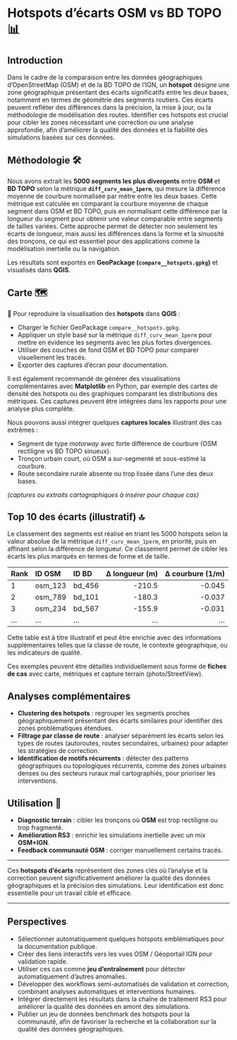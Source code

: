 # Hotspots d’écarts OSM vs BD TOPO 📊

## Introduction

Dans le cadre de la comparaison entre les données géographiques d’OpenStreetMap (OSM) et de la BD TOPO de l’IGN, un **hotspot** désigne une zone géographique présentant des écarts significatifs entre les deux bases, notamment en termes de géométrie des segments routiers. Ces écarts peuvent refléter des différences dans la précision, la mise à jour, ou la méthodologie de modélisation des routes. Identifier ces hotspots est crucial pour cibler les zones nécessitant une correction ou une analyse approfondie, afin d’améliorer la qualité des données et la fiabilité des simulations basées sur ces données.

## Méthodologie 🛠️

Nous avons extrait les **5000 segments les plus divergents** entre **OSM** et **BD TOPO** selon la métrique **`diff_curv_mean_1perm`**, qui mesure la différence moyenne de courbure normalisée par mètre entre les deux bases. Cette métrique est calculée en comparant la courbure moyenne de chaque segment dans OSM et BD TOPO, puis en normalisant cette différence par la longueur du segment pour obtenir une valeur comparable entre segments de tailles variées. Cette approche permet de détecter non seulement les écarts de longueur, mais aussi les différences dans la forme et la sinuosité des tronçons, ce qui est essentiel pour des applications comme la modélisation inertielle ou la navigation.

Les résultats sont exportés en **GeoPackage (`compare__hotspots.gpkg`)** et visualisés dans **QGIS**.

## Carte 🗺️

📍 Pour reproduire la visualisation des **hotspots** dans **QGIS** :
- Charger le fichier GeoPackage `compare__hotspots.gpkg`.
- Appliquer un style basé sur la métrique `diff_curv_mean_1perm` pour mettre en évidence les segments avec les plus fortes divergences.
- Utiliser des couches de fond OSM et BD TOPO pour comparer visuellement les tracés.
- Exporter des captures d’écran pour documentation.

Il est également recommandé de générer des visualisations complémentaires avec **Matplotlib** en Python, par exemple des cartes de densité des hotspots ou des graphiques comparant les distributions des métriques. Ces captures peuvent être intégrées dans les rapports pour une analyse plus complète.

Nous pouvons aussi intégrer quelques **captures locales** illustrant des cas extrêmes :
- Segment de type *motorway* avec forte différence de courbure (OSM rectiligne vs BD TOPO sinueux).
- Tronçon urbain court, où OSM a sur-segmenté et sous-estimé la courbure.
- Route secondaire rurale absente ou trop lissée dans l’une des deux bases.

*(captures ou extraits cartographiques à insérer pour chaque cas)*

## Top 10 des écarts (illustratif) 🔝

Le classement des segments est réalisé en triant les 5000 hotspots selon la valeur absolue de la métrique `diff_curv_mean_1perm`, en priorité, puis en affinant selon la différence de longueur. Ce classement permet de cibler les écarts les plus marqués en termes de forme et de taille.

| Rank | ID OSM  | ID BD  | Δ longueur (m) | Δ courbure (1/m) |
|:-----|:--------|:-------|---------------:|-----------------:|
| 1    | osm_123 | bd_456 |         -210.5 |           -0.045 |
| 2    | osm_789 | bd_101 |         -180.3 |           -0.037 |
| 3    | osm_234 | bd_567 |         -155.9 |           -0.031 |
| …    | …       | …      |            …   |              …   |

Cette table est à titre illustratif et peut être enrichie avec des informations supplémentaires telles que la classe de route, le contexte géographique, ou les indicateurs de qualité.

Ces exemples peuvent être détaillés individuellement sous forme de **fiches de cas** avec carte, métriques et capture terrain (photo/StreetView).

## Analyses complémentaires

- **Clustering des hotspots** : regrouper les segments proches géographiquement présentant des écarts similaires pour identifier des zones problématiques étendues.
- **Filtrage par classe de route** : analyser séparément les écarts selon les types de routes (autoroutes, routes secondaires, urbaines) pour adapter les stratégies de correction.
- **Identification de motifs récurrents** : détecter des patterns géographiques ou topologiques récurrents, comme des zones urbaines denses ou des secteurs ruraux mal cartographiés, pour prioriser les interventions.

## Utilisation 🚀

- **Diagnostic terrain** : cibler les tronçons où **OSM** est trop rectiligne ou trop fragmenté.
- **Amélioration RS3** : enrichir les simulations inertielle avec un mix **OSM+IGN**.
- **Feedback communauté OSM** : corriger manuellement certains tracés.

---

Ces **hotspots d’écarts** représentent des zones clés où l’analyse et la correction peuvent significativement améliorer la qualité des données géographiques et la précision des simulations. Leur identification est donc essentielle pour un travail ciblé et efficace.

---

## Perspectives

- Sélectionner automatiquement quelques hotspots emblématiques pour la documentation publique.
- Créer des liens interactifs vers les vues OSM / Géoportail IGN pour validation rapide.
- Utiliser ces cas comme **jeu d’entraînement** pour détecter automatiquement d’autres anomalies.
- Développer des workflows semi-automatisés de validation et correction, combinant analyses automatiques et interventions humaines.
- Intégrer directement les résultats dans la chaîne de traitement RS3 pour améliorer la qualité des données en amont des simulations.
- Publier un jeu de données benchmark des hotspots pour la communauté, afin de favoriser la recherche et la collaboration sur la qualité des données géographiques.
